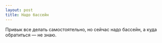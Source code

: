 ```yaml
---
layout: post 
title: Надо бассейн 
--- 
```

Привык все делать самостоятельно, но сейчас надо бассейн, а куда обратиться — не знаю.
